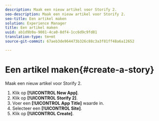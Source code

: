 ```yaml
---
description: Maak een nieuw artikel voor Storify 2.
seo-description: Maak een nieuw artikel voor Storify 2.
seo-title: Een artikel maken
solution: Experience Manager
title: Een artikel maken
uuid: ab1d9b9a-9081-4ca0-8df4-1cc6d9c9fd81
translation-type: tm+mt
source-git-commit: 67aeb3de964473b326c88c3a3f81ff48a6a12652

---
```



# Een artikel maken{#create-a-story}

Maak een nieuw artikel voor Storify 2.

1. Klik op **[!UICONTROL New App]**.
1. Klik op **[!UICONTROL Storify 2]**.
1. Voer een **[!UICONTROL App Title]** waarde in.
1. Selecteer een **[!UICONTROL Site]**.
1. Klik op **[!UICONTROL Create]**.
